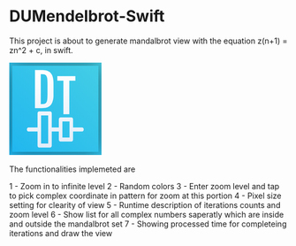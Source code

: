 # DUMendelbrot-Swift
This project is about to generate mandalbrot view with the equation z(n+1) = zn^2 + c, in swift.

![Screenshot](https://github.com/Dhaval1094/DTScrollableTabbar-Swift/blob/master/Screenshots/Logo/icon_logo.png)

The functionalities implemeted are 

1 - Zoom in to infinite level
2 - Random colors
3 - Enter zoom level and tap to pick complex coordinate in pattern for zoom at this portion
4 - Pixel size setting for clearity of view
5 - Runtime description of iterations counts and zoom level 
6 - Show list for all complex numbers saperatly which are inside and outside the mandalbrot set
7 - Showing processed time for completeing iterations and draw the view 





